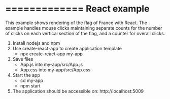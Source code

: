 =============
React example
=============

This example shows rendering of the flag of France with React.
The example handles mouse clicks maintaining separate counts for
the number of clicks on each vertical section of the flag, and
a counter for overall clicks.

1. Install nodejs and npm
2. Use create-react-app to create application template
   - npx create-react-app my-app
3. Save files
   - App.js into my-app/src/App.js
   - App.css into my-app/src/App.css
4. Start the app
   - cd my-app
   - npm start
5. The application should be accessible on:
   http://localhost:5009
